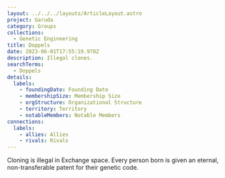 ```yaml
---
layout: ../../../layouts/ArticleLayout.astro
project: Garuda
category: Groups
collections:
  - Genetic Engineering
title: Doppels
date: 2023-06-01T17:55:19.978Z
description: Illegal clones.
searchTerms:
  - Doppels
details:
  labels:
    - foundingDate: Founding Date
    - membershipSize: Membership Size
    - orgStructure: Organizational Structure
    - territory: Territory
    - notableMembers: Notable Members
connections:
  labels:
    - allies: Allies
    - rivals: Rivals
---
```

Cloning is illegal in Exchange space. Every person born is given an eternal, non-transferable patent for their genetic code.